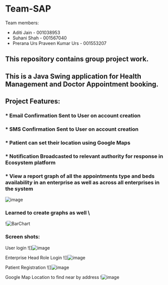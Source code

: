 # Team-SAP
Team members:
* Aditi Jain - 001038953
* Suhani Shah - 001567040
* Prerana Urs Praveen Kumar Urs - 001553207

## This repository contains group project work.
## This is a Java Swing application for Health Management and Doctor Appointment booking.

## Project Features:
### * Email Confirmation Sent to User on account creation
### * SMS Confirmation Sent to User on account creation
### * Patient can set their location using Google Maps
### * Notification Broadcasted to relevant authority for response in Ecosystem platform
### * View a report graph of all the appointments type and beds availability in an enterprise as well as across all enterprises in the system

![image](https://user-images.githubusercontent.com/71220629/133337897-25da842a-29b6-4bc2-bd2f-865ac425409f.png)

### Learned to create graphs as well \ 
!![BarChart](https://user-images.githubusercontent.com/71220629/133337536-9ea9b7dc-6c1e-4796-8352-75bccca4d0ff.jpeg)


### Screen shots:

User login
![]![image](https://user-images.githubusercontent.com/71220629/133338893-9f44f0df-0179-49f4-9168-aa48d9476817.png)

Enterprise Head Role Login
![]![image](https://user-images.githubusercontent.com/71220629/133339047-1158fcc1-7204-4549-af81-bc0adbf73862.png)

Patient Registration
![]![image](https://user-images.githubusercontent.com/71220629/133339147-5f37865f-f4c7-4e1a-bba1-bc94b5352c66.png)

Google Map Location to find near by address
!![image](https://user-images.githubusercontent.com/71220629/133339326-9d4fc8bf-3c02-4cfe-9d5b-3528d4b78139.png)


